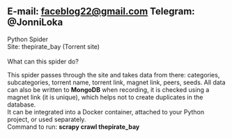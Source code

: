 E-mail: faceblog22@gmail.com
Telegram: @JonniLoka
-----------------------------

Python Spider<br>
Site: thepirate_bay (Torrent site)<br>
<br>
What can this spider do?<br>

This spider passes through the site and takes data from there: categories, subcategories, torrent name, torrent link, magnet link, peers, seeds. All data can also be written to <b>MongoDB</b> when recording, it is checked using a magnet link (it is unique), which helps not to create duplicates in the database.<br>
It can be integrated into a Docker container, attached to your Python project, or used separately.<br>
Command to run: <b>scrapy crawl thepirate_bay</b>
